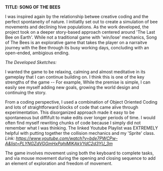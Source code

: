 
**TITLE: SONG OF THE BEES**

I was inspired again by the relationship betwee creative coding and the perfect spontaneity of nature. I initiatlly set out to create a simulation of bee movements and declining hive populations. As the work developed, the project took on a deeper story-based approach centered around 'The Last Bee on Earth'. While not a traditional game with 'win/lose' mechanics, Song of The Bees is an explorative game that takes the player on a narraitve journey with the Bee through its busy working days, concluding with an open-ended, ambigious ending. 

_The Developed Sketches:_



I wanted the game to be relaxing, calming and almost meditative in its gameplay that I can continue building on.  I think this is one of the key strengths of the game -- For example, While the premise is simple, I can easily see myself adding new goals, growing the world design and continuing the story. 

From a coding perspective, I used a combination of Object Oriented Coding and lots of straightforward blocks of code that came alive through experimentation. This disorganized approach made it easy to be spontaneous but diffifult to make edits over longer periods of time. I would often find myself rewriting chunks of code because I simply did not remember what I was thinking. The linked Youtube Playlist was EXTREMELY helpful with putting together the collision mechanics and my 'Sprite' class. 
_Link: https://www.youtube.com/watch?v=bde7PWCPw-A&list=PLYNGZdVGGmHxPqhiMlKAkVYdC2d3YU_3m_

The game involves movement using both the keyboard to complete tasks, and via mouse movement during the opening and closing sequence to add an element of exploration and freedom of movement. 
